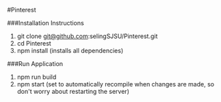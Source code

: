 #Pinterest

###Installation Instructions
1. git clone git@github.com:selingSJSU/Pinterest.git
2. cd Pinterest
3. npm install (installs all dependencies)

###Run Application
1. npm run build
2. npm start (set to automatically recompile when changes are made, so don't worry about restarting the server)